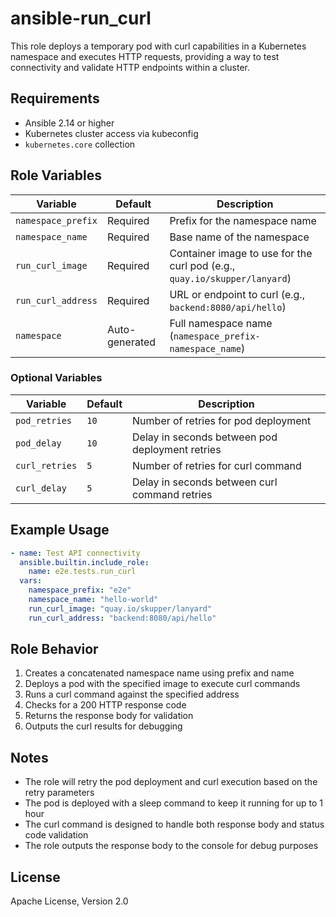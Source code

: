 # ansible-run_curl

This role deploys a temporary pod with curl capabilities in a Kubernetes namespace and executes HTTP requests, providing a way to test connectivity and validate HTTP endpoints within a cluster.

## Requirements

* Ansible 2.14 or higher
* Kubernetes cluster access via kubeconfig
* `kubernetes.core` collection

## Role Variables

| Variable | Default | Description |
|----------|---------|-------------|
| `namespace_prefix` | Required | Prefix for the namespace name |
| `namespace_name` | Required | Base name of the namespace |
| `run_curl_image` | Required | Container image to use for the curl pod (e.g., `quay.io/skupper/lanyard`) |
| `run_curl_address` | Required | URL or endpoint to curl (e.g., `backend:8080/api/hello`) |
| `namespace` | Auto-generated | Full namespace name (`namespace_prefix-namespace_name`) |

### Optional Variables

| Variable | Default | Description |
|----------|---------|-------------|
| `pod_retries` | `10` | Number of retries for pod deployment |
| `pod_delay` | `10` | Delay in seconds between pod deployment retries |
| `curl_retries` | `5` | Number of retries for curl command |
| `curl_delay` | `5` | Delay in seconds between curl command retries |

## Example Usage

```yaml
- name: Test API connectivity
  ansible.builtin.include_role:
    name: e2e.tests.run_curl
  vars:
    namespace_prefix: "e2e"
    namespace_name: "hello-world"
    run_curl_image: "quay.io/skupper/lanyard"
    run_curl_address: "backend:8080/api/hello"
```

## Role Behavior

1. Creates a concatenated namespace name using prefix and name
2. Deploys a pod with the specified image to execute curl commands
3. Runs a curl command against the specified address
4. Checks for a 200 HTTP response code
5. Returns the response body for validation
6. Outputs the curl results for debugging

## Notes

* The role will retry the pod deployment and curl execution based on the retry parameters
* The pod is deployed with a sleep command to keep it running for up to 1 hour
* The curl command is designed to handle both response body and status code validation
* The role outputs the response body to the console for debug purposes

## License

Apache License, Version 2.0
